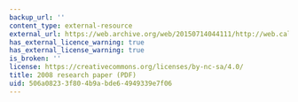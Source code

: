 ```yaml
---
backup_url: ''
content_type: external-resource
external_url: https://web.archive.org/web/20150714044111/http://web.calstatela.edu/faculty/blawson/gerber%20green%20larimer%202008.pdf
has_external_licence_warning: true
has_external_license_warning: true
is_broken: ''
license: https://creativecommons.org/licenses/by-nc-sa/4.0/
title: 2008 research paper (PDF)
uid: 506a0823-3f80-4b9a-bde6-4949339e7f06
---
```

